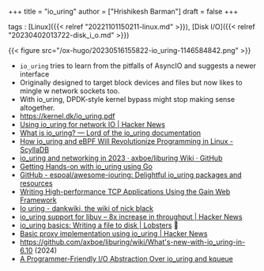 +++
title = "io_uring"
author = ["Hrishikesh Barman"]
draft = false
+++

tags
: [Linux]({{< relref "20221101150211-linux.md" >}}), [Disk I/O]({{< relref "20230402013722-disk_i_o.md" >}})

{{< figure src="/ox-hugo/20230516155822-io_uring-1146584842.png" >}}

-   `io_uring` tries to learn from the pitfalls of AsyncIO and suggests a newer interface
-   Originally designed to target block devices and files but now likes to mingle w network sockets too.
-   With io_uring, DPDK-style kernel bypass might stop making sense altogether.
-   <https://kernel.dk/io_uring.pdf>
-   [Using io_uring for network IO | Hacker News](https://news.ycombinator.com/item?id=35547316)
-   [What is io_uring? — Lord of the io_uring documentation](https://unixism.net/loti/what_is_io_uring.html)
-   [How io_uring and eBPF Will Revolutionize Programming in Linux - ScyllaDB](https://www.scylladb.com/2020/05/05/how-io_uring-and-ebpf-will-revolutionize-programming-in-linux/)
-   [io_uring and networking in 2023 · axboe/liburing Wiki · GitHub](https://github.com/axboe/liburing/wiki/io_uring-and-networking-in-2023/a6b20fcee88b253eb7dd8240e3c6535c4d32de72)
-   [Getting Hands-on with io_uring using Go](https://developers.mattermost.com/blog/hands-on-iouring-go/)
-   [GitHub - espoal/awesome-iouring: Delightful io_uring packages and resources](https://github.com/espoal/awesome-iouring)
-   [Writing High-performance TCP Applications Using the Gain Web Framework](https://betterprogramming.pub/an-introduction-to-gain-part-1-writing-high-performance-tcp-application-df5f7253e54a)
-   [Io uring - dankwiki, the wiki of nick black](https://nick-black.com/dankwiki/index.php/Io_uring#Zerocopy)
-   [io_uring support for libuv – 8x increase in throughput | Hacker News](https://news.ycombinator.com/item?id=36106196)
-   [io_uring basics: Writing a file to disk | Lobsters](https://lobste.rs/s/rimkv3/io_uring_basics_writing_file_disk) 🌟
-   [Basic proxy implementation using io_uring | Hacker News](https://news.ycombinator.com/item?id=39414630)
-   <https://github.com/axboe/liburing/wiki/What's-new-with-io_uring-in-6.10> (2024)
-   [A Programmer-Friendly I/O Abstraction Over io_uring and kqueue](https://tigerbeetle.com/blog/a-friendly-abstraction-over-iouring-and-kqueue)
